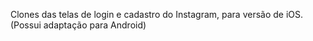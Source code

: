 Clones das telas de login e cadastro do Instagram, para versão de iOS. (Possui adaptação para Android)
